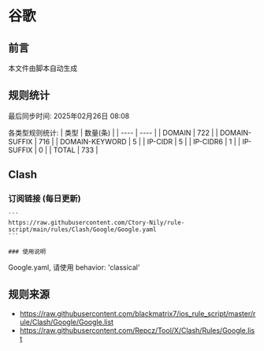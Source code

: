 # 谷歌

## 前言
本文件由脚本自动生成

## 规则统计
最后同步时间: 2025年02月26日 08:08

各类型规则统计:
| 类型 | 数量(条)  | 
| ---- | ----  |
| DOMAIN | 722 | 
| DOMAIN-SUFFIX | 716 | 
| DOMAIN-KEYWORD | 5 | 
| IP-CIDR | 5 | 
| IP-CIDR6 | 1 | 
| IP-SUFFIX | 0 | 
| TOTAL | 733 | 
## Clash 
### 订阅链接 (每日更新) 

    ```
    https://raw.githubusercontent.com/Ctory-Nily/rule-script/main/rules/Clash/Google/Google.yaml
    ``` 

    ### 使用说明 
Google.yaml, 请使用 behavior: 'classical' 
## 规则来源 
- https://raw.githubusercontent.com/blackmatrix7/ios_rule_script/master/rule/Clash/Google/Google.list 
- https://raw.githubusercontent.com/Repcz/Tool/X/Clash/Rules/Google.list 
